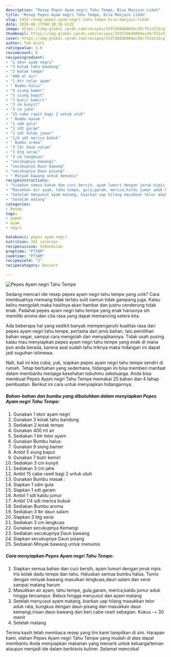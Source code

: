 ```yaml
---
description: "Resep Pepes Ayam negri Tahu Tempe, Bisa Manjain Lidah"
title: "Resep Pepes Ayam negri Tahu Tempe, Bisa Manjain Lidah"
slug: 1452-resep-pepes-ayam-negri-tahu-tempe-bisa-manjain-lidah
date: 2020-08-17T08:38:36.613Z
image: https://img-global.cpcdn.com/recipes/333f2b6db0b9acd9/751x532cq70/pepes-ayam-negri-tahu-tempe-foto-resep-utama.jpg
thumbnail: https://img-global.cpcdn.com/recipes/333f2b6db0b9acd9/751x532cq70/pepes-ayam-negri-tahu-tempe-foto-resep-utama.jpg
cover: https://img-global.cpcdn.com/recipes/333f2b6db0b9acd9/751x532cq70/pepes-ayam-negri-tahu-tempe-foto-resep-utama.jpg
author: Tom Scott
ratingvalue: 3.6
reviewcount: 8
recipeingredient:
- "1 ekor ayam negri"
- "3 kotak tahu bandung"
- "2 kotak tempe"
- "400 ml air"
- "1 btr telor ayam"
- " Bumbu halus"
- "9 siung bamer"
- "5 siung baput"
- "7 butir kemiri"
- "3 cm kunyit"
- "3 cm jahe"
- "15 cabe rawit bagi 2 untuk utuh"
- " Bumbu masak "
- "1 sdm gula"
- "1 sdt garam"
- "1 sdt kaldu jumur"
- "1/4 sdt merica bubuk"
- " Bumbu aroma"
- "3 lbr daun salam"
- "3 btg serai"
- "3 cm lengkuas"
- "secukupnya Kemangi"
- "secukupnya Daun bawang"
- "secukupnya Daun pisang"
- " Minyak bawang untuk menumis"
recipeinstructions:
- "Siapkan semua bahan dan cuci bersih, ayam lumuri dengan jeruk nipis. Iris kotak dadu tempe dan tahu. Haluskan semua bumbu halus. Tumis dengan minyak bawang masulkan lengkuas,daun salam dan serai sampai matang harum"
- "Masukkan air ayam, tahu tempe, gula,garam, merica,kaldu jumur aduk hingga tercampur. Rebus hingga menyusut dan ayam matang"
- "Setelah menyusut ayam matang, biarkan uap hilang masukkan telor aduk rata, bungkus dengan daun pisang dan masukkan daun kemangi,irisan daun bawang dan beri cabe rawit sebagian. Kukus -+ 30 menit"
- "Setelah matang"
categories:
- Resep
tags:
- pepes
- ayam
- negri

katakunci: pepes ayam negri 
nutrition: 241 calories
recipecuisine: Indonesian
preptime: "PT38M"
cooktime: "PT38M"
recipeyield: "2"
recipecategory: Dessert

---
```



![Pepes Ayam negri Tahu Tempe](https://img-global.cpcdn.com/recipes/333f2b6db0b9acd9/751x532cq70/pepes-ayam-negri-tahu-tempe-foto-resep-utama.jpg)

Sedang mencari ide resep pepes ayam negri tahu tempe yang unik? Cara membuatnya memang tidak terlalu sulit namun tidak gampang juga. Kalau keliru mengolah maka hasilnya akan hambar dan justru cenderung tidak enak. Padahal pepes ayam negri tahu tempe yang enak harusnya sih memiliki aroma dan cita rasa yang dapat memancing selera kita.

Ada beberapa hal yang sedikit banyak mempengaruhi kualitas rasa dari pepes ayam negri tahu tempe, pertama dari jenis bahan, lalu pemilihan bahan segar, sampai cara mengolah dan menyajikannya. Tidak usah pusing kalau mau menyiapkan pepes ayam negri tahu tempe yang enak di mana pun anda berada, karena asal sudah tahu triknya maka hidangan ini dapat jadi suguhan istimewa.




Nah, kali ini kita coba, yuk, siapkan pepes ayam negri tahu tempe sendiri di rumah. Tetap berbahan yang sederhana, hidangan ini bisa memberi manfaat dalam membantu menjaga kesehatan tubuhmu sekeluarga. Anda bisa membuat Pepes Ayam negri Tahu Tempe memakai 25 bahan dan 4 tahap pembuatan. Berikut ini cara untuk menyiapkan hidangannya.

<!--inarticleads1-->

##### Bahan-bahan dan bumbu yang dibutuhkan dalam menyiapkan Pepes Ayam negri Tahu Tempe:

1. Gunakan 1 ekor ayam negri
1. Gunakan 3 kotak tahu bandung
1. Sediakan 2 kotak tempe
1. Gunakan 400 ml air
1. Sediakan 1 btr telor ayam
1. Gunakan  Bumbu halus:
1. Gunakan 9 siung bamer
1. Ambil 5 siung baput
1. Gunakan 7 butir kemiri
1. Sediakan 3 cm kunyit
1. Sediakan 3 cm jahe
1. Ambil 15 cabe rawit bagi 2 untuk utuh
1. Gunakan  Bumbu masak :
1. Siapkan 1 sdm gula
1. Siapkan 1 sdt garam
1. Ambil 1 sdt kaldu jumur
1. Ambil 1/4 sdt merica bubuk
1. Sediakan  Bumbu aroma
1. Sediakan 3 lbr daun salam
1. Siapkan 3 btg serai
1. Sediakan 3 cm lengkuas
1. Gunakan secukupnya Kemangi
1. Sediakan secukupnya Daun bawang
1. Siapkan secukupnya Daun pisang
1. Sediakan  Minyak bawang untuk menumis




<!--inarticleads2-->

##### Cara menyiapkan Pepes Ayam negri Tahu Tempe:

1. Siapkan semua bahan dan cuci bersih, ayam lumuri dengan jeruk nipis. Iris kotak dadu tempe dan tahu. Haluskan semua bumbu halus. Tumis dengan minyak bawang masulkan lengkuas,daun salam dan serai sampai matang harum
1. Masukkan air ayam, tahu tempe, gula,garam, merica,kaldu jumur aduk hingga tercampur. Rebus hingga menyusut dan ayam matang
1. Setelah menyusut ayam matang, biarkan uap hilang masukkan telor aduk rata, bungkus dengan daun pisang dan masukkan daun kemangi,irisan daun bawang dan beri cabe rawit sebagian. Kukus -+ 30 menit
1. Setelah matang




Terima kasih telah membaca resep yang tim kami tampilkan di sini. Harapan kami, olahan Pepes Ayam negri Tahu Tempe yang mudah di atas dapat membantu Anda menyiapkan makanan yang menarik untuk keluarga/teman ataupun menjadi ide dalam berbisnis kuliner. Selamat mencoba!
